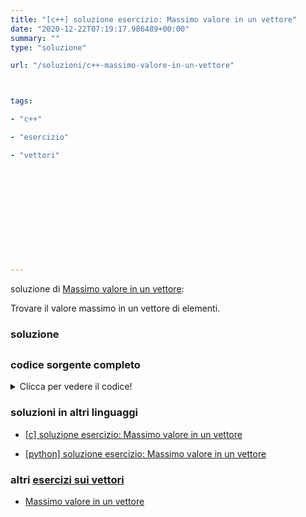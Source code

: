 ```yaml
---
title: "[c++] soluzione esercizio: Massimo valore in un vettore"
date: "2020-12-22T07:19:17.986489+00:00"
summary: ""
type: "soluzione"

url: "/soluzioni/c++-massimo-valore-in-un-vettore"



tags: 

- "c++"

- "esercizio"

- "vettori"












---
```



soluzione di [Massimo valore in un vettore](/esercizi/trovare-il-massimo-di-un-vettore):


Trovare il valore massimo in un vettore di elementi.

### soluzione



## 

### codice sorgente completo
<details>
<summary>Clicca per vedere il codice!</summary>

```C++
#include <iostream>


int main()
{
	int values[5] = {1,2,3,5,4};

	int max_value = values[0];

	for (int i =0; i < 5;i++){
		if(values[i] > max_value) {
			max_value = values[i];
		}
	}

	std::cout << "max value = "<< max_value << std::endl;

	return 0;
}
```

</details>



### soluzioni in altri linguaggi



*	[[c] soluzione esercizio: Massimo valore in un vettore](/soluzioni/c-massimo-valore-in-un-vettore)



*	[[python] soluzione esercizio: Massimo valore in un vettore](/soluzioni/python-massimo-valore-in-un-vettore)







### altri [esercizi sui vettori](/category/esercizi-sui-vettori)

* [Massimo valore in un vettore](/esercizi/trovare-il-massimo-di-un-vettore)




